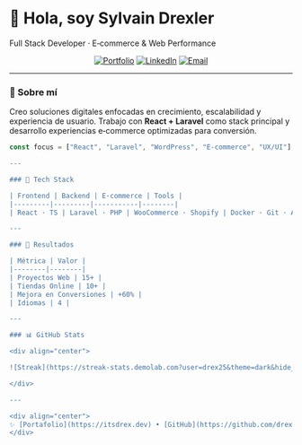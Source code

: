 # 👋 Hola, soy Sylvain Drexler

Full Stack Developer · E‑commerce & Web Performance

<div align="center">

[![Portfolio](https://img.shields.io/badge/🌐_Portfolio-itsdrex.dev-FF6B6B?style=for-the-badge)](https://itsdrex.dev/)
[![LinkedIn](https://img.shields.io/badge/LinkedIn-Sylvain_Drexler-0077B5?style=for-the-badge)](https://www.linkedin.com/in/sylvain-drexler)
[![Email](https://img.shields.io/badge/Email-contact@itsdrex.dev-D14836?style=for-the-badge)](mailto:contact@itsdrex.dev)

</div>

---

### 🧠 Sobre mí

Creo soluciones digitales enfocadas en crecimiento, escalabilidad y experiencia de usuario. Trabajo con **React + Laravel** como stack principal y desarrollo experiencias e‑commerce optimizadas para conversión.

```js
const focus = ["React", "Laravel", "WordPress", "E‑commerce", "UX/UI"];```

---

### 🧩 Tech Stack

| Frontend | Backend | E‑commerce | Tools |
|---------|---------|-----------|--------|
| React · TS | Laravel · PHP | WooCommerce · Shopify | Docker · Git · AWS |

---

### 🚀 Resultados

| Métrica | Valor |
|--------|--------|
| Proyectos Web | 15+ |
| Tiendas Online | 10+ |
| Mejora en Conversiones | +60% |
| Idiomas | 4 |

---

### 📊 GitHub Stats

<div align="center">

![Streak](https://streak-stats.demolab.com?user=drex25&theme=dark&hide_border=true)

</div>

---

<div align="center">
✨ [Portafolio](https://itsdrex.dev) • [GitHub](https://github.com/drex25)
</div>
